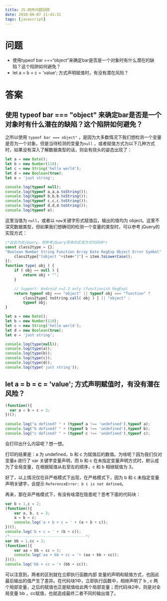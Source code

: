 ```yaml
---
title: JS-网传问题回顾
date: 2018-06-07 11:41:31
tags: [javascript]
---
```


# 问题
* 使用typeof bar ===“object”来确定bar是否是一个对象时有什么潜在的缺陷？这个陷阱如何避免？
* let a = b = c = 'value'; 方式声明赋值时，有没有潜在风险？



# 答案

## 使用  typeof  bar === "object" 来确定bar是否是一个对象时有什么潜在的缺陷？这个陷阱如何避免？

之所以使用 `typeof bar === object"` ，是因为大多数情况下我们想检测一个变量是否为一个对象。但是当待检测的变量为`null` ，或者赋值方式为以下几种方式时，如果没有深入了解数据类型的话，则会有挠头的姿态出现了：

```javascript
let a = new Date();
let b = new Number(110);
let c = new String('hello world');
let d = new Boolean(true);
let e = 'just string';

console.log(typeof null);
console.log(typeof a,a,a.toString());
console.log(typeof b,b,b.toString());
console.log(typeof c,c,c.toString());
console.log(typeof d,d,d.toString());
console.log(typeof e);
```

这里当值为 `null`，或者以 `new`关键字形式赋值后，输出的值均为 object。这里不深究数据类型，但如果我们想确切的检测一个变量的类型时，可以参考 jQuery的实现方式：

```javascript
/*此处为非jQuery，但参考jQuery而来的实现方式代码块*/
const class2type = {};
"Boolean Number String Function Array Date RegExp Object Error Symbol".split(" ").map(function(item){
    class2type["[object "+item+"]"] = item.toLowerCase();
});
function type( obj ) {
	if ( obj == null ) {
		return obj + "";
	}

	// Support: Android <=2.3 only (functionish RegExp)
	return typeof obj === "object" || typeof obj === "function" ?
		class2type[ toString.call( obj ) ] || "object" :
		typeof obj;
}

let a = new Date();
let b = new Number(110);
let c = new String('hello world');
let d = new Boolean(true);
let e = 'just string';

console.log(type(null));
console.log(type(a));
console.log(type(b));
console.log(type(c));
console.log(type(d));
console.log(type('just string'));
```

## let a = b = c = 'value'; 方式声明赋值时，有没有潜在风险？

```javascript
(function(){
  var a = b = c = 3;
})();
 
console.log("a defined? " + (typeof a !== 'undefined'),typeof a);
console.log("b defined? " + (typeof b !== 'undefined'),typeof b);
console.log("c defined? " + (typeof c !== 'undefined'),typeof c);
```

会打印出什么内容呢？想一想。

打印的结果是：a 为 undefined，b 和 c 为赋值后的数值。为啥呢？因为我们仅对 变量a 进行了 var 关键字变量声明，而 b 和 c 在未指定变量声明方式时，默认成为了全局变量，在根据赋值从右至左的顺序，c 和 b 相继赋值为 3。

好了，以上情况仅在非严格模式下出现，在严格模式下，因为 b 和 c 未指定变量声明关键字，会提示 `ReferenceError: b c is not defined`。

再来，那在非严格模式下，有没有啥潜在隐患呢？思考下面的代码块：

```javascript
var b = 1,c = 2;
(function(){
  	var a, b, c = 3;
    a = b = c;
    console.log('a + b + c = ' + (a + b + c));
})();
console.log('b + c = ' + (b + c));
/*----------------------------------*/
var bb = 1,cc = 2;
(function(){
  	var aa = bb = cc = 3;
    console.log('aa + bb + cc = '+ (aa + bb + cc));
})();
console.log('bb + cc = '+ (bb + cc));
```

可以注意到，两者的区别就在立即执行函数内部 变量的声明和赋值方式，也因此最后输出的值产生了差异。在代码块1中，立即执行函数中，相继声明了 b , c 两个局部变量，之后的赋值也正是赋值给此两个局部变量；而代码块2中，则是对全局变量 bb ，cc赋值，也就造成最终二者不同的输出值了。

